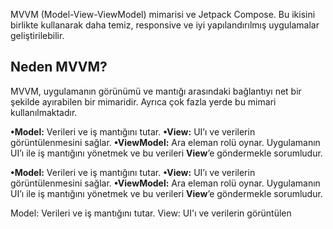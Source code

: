 MVVM (Model-View-ViewModel) mimarisi ve Jetpack Compose. Bu ikisini birlikte kullanarak daha temiz, responsive ve iyi yapılandırılmış uygulamalar geliştirilebilir.
## Neden MVVM?
MVVM, uygulamanın görünümü ve mantığı arasındaki bağlantıyı net bir şekilde ayırabilen bir mimaridir. Ayrıca çok fazla yerde bu mimari kullanılmaktadır.

**•Model:** Verileri ve iş mantığını tutar.
**•View:** UI’ı ve verilerin görüntülenmesini sağlar.
**•ViewModel:** Ara eleman rolü oynar. Uygulamanın UI’ı ile iş mantığını yönetmek ve bu verileri **View**’e göndermekle sorumludur.





**•Model:** Verileri ve iş mantığını tutar.
**•View:** UI’ı ve verilerin görüntülenmesini sağlar.
**•ViewModel:** Ara eleman rolü oynar. Uygulamanın UI’ı ile iş mantığını yönetmek ve bu verileri **View**’e göndermekle sorumludur.



Model: Verileri ve iş mantığını tutar.
View: UI'ı ve verilerin görüntülen